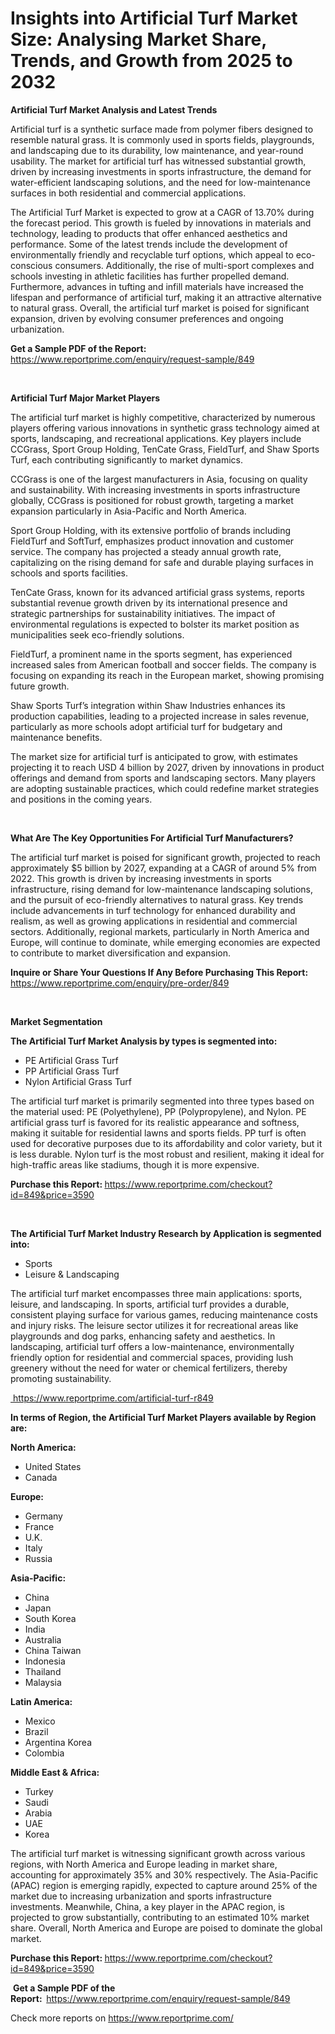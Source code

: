 <p><h1>Insights into Artificial Turf Market Size: Analysing Market Share, Trends, and Growth from 2025 to 2032</h1></p><p><strong>Artificial Turf Market Analysis and Latest Trends</strong></p>
<p><p>Artificial turf is a synthetic surface made from polymer fibers designed to resemble natural grass. It is commonly used in sports fields, playgrounds, and landscaping due to its durability, low maintenance, and year-round usability. The market for artificial turf has witnessed substantial growth, driven by increasing investments in sports infrastructure, the demand for water-efficient landscaping solutions, and the need for low-maintenance surfaces in both residential and commercial applications.</p><p>The Artificial Turf Market is expected to grow at a CAGR of 13.70% during the forecast period. This growth is fueled by innovations in materials and technology, leading to products that offer enhanced aesthetics and performance. Some of the latest trends include the development of environmentally friendly and recyclable turf options, which appeal to eco-conscious consumers. Additionally, the rise of multi-sport complexes and schools investing in athletic facilities has further propelled demand. Furthermore, advances in tufting and infill materials have increased the lifespan and performance of artificial turf, making it an attractive alternative to natural grass. Overall, the artificial turf market is poised for significant expansion, driven by evolving consumer preferences and ongoing urbanization.</p></p>
<p><strong>Get a Sample PDF of the Report:&nbsp;</strong> <a href="https://www.reportprime.com/enquiry/request-sample/849?utm_campaign=3045&utm_medium=2&utm_source=Github&utm_content=ia&utm_term=18032025&utm_id=artificial-turf">https://www.reportprime.com/enquiry/request-sample/849</a></p>
<p>&nbsp;</p>
<p><strong>Artificial Turf Major Market Players</strong></p>
<p><p>The artificial turf market is highly competitive, characterized by numerous players offering various innovations in synthetic grass technology aimed at sports, landscaping, and recreational applications. Key players include CCGrass, Sport Group Holding, TenCate Grass, FieldTurf, and Shaw Sports Turf, each contributing significantly to market dynamics.</p><p>CCGrass is one of the largest manufacturers in Asia, focusing on quality and sustainability. With increasing investments in sports infrastructure globally, CCGrass is positioned for robust growth, targeting a market expansion particularly in Asia-Pacific and North America.</p><p>Sport Group Holding, with its extensive portfolio of brands including FieldTurf and SoftTurf, emphasizes product innovation and customer service. The company has projected a steady annual growth rate, capitalizing on the rising demand for safe and durable playing surfaces in schools and sports facilities.</p><p>TenCate Grass, known for its advanced artificial grass systems, reports substantial revenue growth driven by its international presence and strategic partnerships for sustainability initiatives. The impact of environmental regulations is expected to bolster its market position as municipalities seek eco-friendly solutions.</p><p>FieldTurf, a prominent name in the sports segment, has experienced increased sales from American football and soccer fields. The company is focusing on expanding its reach in the European market, showing promising future growth.</p><p>Shaw Sports Turf’s integration within Shaw Industries enhances its production capabilities, leading to a projected increase in sales revenue, particularly as more schools adopt artificial turf for budgetary and maintenance benefits.</p><p>The market size for artificial turf is anticipated to grow, with estimates projecting it to reach USD 4 billion by 2027, driven by innovations in product offerings and demand from sports and landscaping sectors. Many players are adopting sustainable practices, which could redefine market strategies and positions in the coming years.</p></p>
<p>&nbsp;</p>
<p><strong>What Are The Key Opportunities For Artificial Turf Manufacturers?</strong></p>
<p><p>The artificial turf market is poised for significant growth, projected to reach approximately $5 billion by 2027, expanding at a CAGR of around 5% from 2022. This growth is driven by increasing investments in sports infrastructure, rising demand for low-maintenance landscaping solutions, and the pursuit of eco-friendly alternatives to natural grass. Key trends include advancements in turf technology for enhanced durability and realism, as well as growing applications in residential and commercial sectors. Additionally, regional markets, particularly in North America and Europe, will continue to dominate, while emerging economies are expected to contribute to market diversification and expansion.</p></p>
<p><strong>Inquire or Share Your Questions If Any Before Purchasing This Report:</strong> <a href="https://www.reportprime.com/enquiry/pre-order/849?utm_campaign=3045&utm_medium=2&utm_source=Github&utm_content=ia&utm_term=18032025&utm_id=artificial-turf">https://www.reportprime.com/enquiry/pre-order/849</a></p>
<p>&nbsp;</p>
<p><strong>Market Segmentation</strong></p>
<p><strong>The Artificial Turf Market Analysis by types is segmented into:</strong></p>
<p><ul><li>PE Artificial Grass Turf</li><li>PP Artificial Grass Turf</li><li>Nylon Artificial Grass Turf</li></ul></p>
<p><p>The artificial turf market is primarily segmented into three types based on the material used: PE (Polyethylene), PP (Polypropylene), and Nylon. PE artificial grass turf is favored for its realistic appearance and softness, making it suitable for residential lawns and sports fields. PP turf is often used for decorative purposes due to its affordability and color variety, but it is less durable. Nylon turf is the most robust and resilient, making it ideal for high-traffic areas like stadiums, though it is more expensive.</p></p>
<p><strong>Purchase this Report:&nbsp;</strong><a href="https://www.reportprime.com/checkout?id=849&price=3590&utm_campaign=3045&utm_medium=2&utm_source=Github&utm_content=ia&utm_term=18032025&utm_id=artificial-turf">https://www.reportprime.com/checkout?id=849&price=3590</a></p>
<p>&nbsp;</p>
<p><strong>The Artificial Turf Market Industry Research by Application is segmented into:</strong></p>
<p><ul><li>Sports</li><li>Leisure & Landscaping</li></ul></p>
<p><p>The artificial turf market encompasses three main applications: sports, leisure, and landscaping. In sports, artificial turf provides a durable, consistent playing surface for various games, reducing maintenance costs and injury risks. The leisure sector utilizes it for recreational areas like playgrounds and dog parks, enhancing safety and aesthetics. In landscaping, artificial turf offers a low-maintenance, environmentally friendly option for residential and commercial spaces, providing lush greenery without the need for water or chemical fertilizers, thereby promoting sustainability.</p></p>
<p><a href="https://www.reportprime.com/artificial-turf-r849?utm_campaign=3045&utm_medium=2&utm_source=Github&utm_content=ia&utm_term=18032025&utm_id=artificial-turf">&nbsp;https://www.reportprime.com/artificial-turf-r849</a></p>
<p><strong>In terms of Region, the Artificial Turf Market Players available by Region are:</strong></p>
<p>
    <p> <strong> North America: </strong>
        <ul>
            <li>United States</li>
            <li>Canada</li>
        </ul>
        </p> 
    <p> <strong> Europe: </strong>
        <ul>
            <li>Germany</li>
            <li>France</li>
            <li>U.K.</li>
            <li>Italy</li>
            <li>Russia</li>
        </ul>
        </p> 
    <p> <strong> Asia-Pacific: </strong>
        <ul>
            <li>China</li>
            <li>Japan</li>
            <li>South Korea</li>
            <li>India</li>
            <li>Australia</li>
            <li>China Taiwan</li>
            <li>Indonesia</li>
            <li>Thailand</li>
            <li>Malaysia</li>
        </ul>
        </p> 
    <p> <strong> Latin America: </strong>
        <ul>
            <li>Mexico</li>
            <li>Brazil</li>
            <li>Argentina Korea</li>
            <li>Colombia</li>
        </ul>
        </p> 
    <p> <strong> Middle East & Africa: </strong>
        <ul>
            <li>Turkey</li>
            <li>Saudi</li>
            <li>Arabia</li>
            <li>UAE</li>
            <li>Korea</li>
        </ul>
    </p>
    </p>
<p><p>The artificial turf market is witnessing significant growth across various regions, with North America and Europe leading in market share, accounting for approximately 35% and 30% respectively. The Asia-Pacific (APAC) region is emerging rapidly, expected to capture around 25% of the market due to increasing urbanization and sports infrastructure investments. Meanwhile, China, a key player in the APAC region, is projected to grow substantially, contributing to an estimated 10% market share. Overall, North America and Europe are poised to dominate the global market.</p></p>
<p><strong>Purchase this Report: </strong><a href="https://www.reportprime.com/checkout?id=849&price=3590&utm_campaign=3045&utm_medium=2&utm_source=Github&utm_content=ia&utm_term=18032025&utm_id=artificial-turf">https://www.reportprime.com/checkout?id=849&price=3590</a></p>
<p>&nbsp;<strong>Get a Sample PDF of the Report:&nbsp;&nbsp;</strong><a href="https://www.reportprime.com/enquiry/request-sample/849?utm_campaign=3045&utm_medium=2&utm_source=Github&utm_content=ia&utm_term=18032025&utm_id=artificial-turf">https://www.reportprime.com/enquiry/request-sample/849</a></p>
<p><strong></strong></p>
<p>Check more reports on <a href="https://www.reportprime.com/?utm_campaign=3045&utm_medium=2&utm_source=Github&utm_content=ia&utm_term=18032025&utm_id=artificial-turf">https://www.reportprime.com/</a></p>